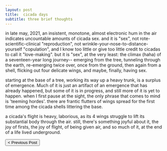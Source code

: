 ```yaml
---
layout: post
title:  cicada days
subtitle: three brief thoughts
---
```

in late may, 2021, an insistent, monotone, almost electronic hum in the air indicates uncountable amounts of cicada sex. and it is "sex", not rote-scientific-clinical "reproduction", not wrinkle-your-nose-to-distance-yourself "copulation", and I know too little or give too little credit to cicadas to call it "love-making". but it is "sex", at the very least: the climax (haha) of a seventeen-year long journey-- emerging from the tree, tunneling through the earth, re-emerging twice over, once from the ground, then again from a shell, flicking out four delicate wings, and maybe, finally, having sex.

starting at the base of a tree, working its way up a heavy trunk, is a surplus of emergence. Much of it is just an artifact of an emergence that has already happened, but some of it is in progress, and still more of it is yet to happen. when I first pause at the sight, the only phrase that comes to mind is 'teeming hordes'. there are frantic flutters of wings spread for the first time among the cicada shells littering the base.

a cicada's flight is heavy, laborious, as its 4 wings struggle to lift its substantial body through the air. still, there's something joyful about it, the joy of firsts, the joy of flight, of being given air, and so much of it, at the end of a life lived underground.

<button class="prev" onclick="window.location.href = '/2021/03/13/12.html';"> < Previous Post</button>

